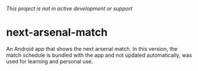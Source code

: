_*This project is not in active development or support*_

# next-arsenal-match

An Android app that shows the next arsenal match.
In this version, the match schedule is bundled with the app and not updated automatically, was used for learning and personal use.
